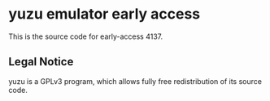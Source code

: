 yuzu emulator early access
=============

This is the source code for early-access 4137.

## Legal Notice

yuzu is a GPLv3 program, which allows fully free redistribution of its source code.